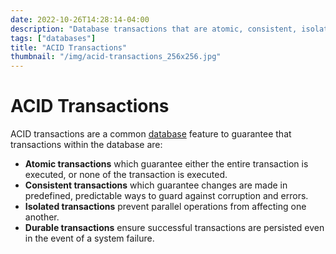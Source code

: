 ```yaml
---
date: 2022-10-26T14:28:14-04:00
description: "Database transactions that are atomic, consistent, isolated, and durable"
tags: ["databases"]
title: "ACID Transactions"
thumbnail: "/img/acid-transactions_256x256.jpg"
---
```


# ACID Transactions

ACID transactions are a common [database](databases.md) feature to guarantee that transactions within the database are:

* **Atomic transactions** which guarantee either the entire transaction is executed, or none of the transaction is executed.
* **Consistent transactions** which guarantee changes are made in predefined, predictable ways to guard against corruption and errors.
* **Isolated transactions** prevent parallel operations from affecting one another.
* **Durable transactions** ensure successful transactions are persisted even in the event of a system failure.
